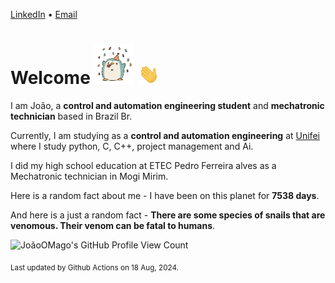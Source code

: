 [LinkedIn](https://www.linkedin.com/in/joão-pedro-gozzoli-b95641301/) &bull;
[Email](joaopedrogozzoli@gmail.com)

# Welcome <img src="happy.gif" height="64px" /> <img src="wave.gif" height="32px" />

I am João, a  **control and automation engineering student** and **mechatronic technician** based in Brazil Br.

Currently, I am studying as a **control and automation engineering** at [Unifei](https://unifei.edu.br) where I study python, C, C++, project management and Ai.

I did my high school education at ETEC Pedro Ferreira alves as a Mechatronic technician in Mogi Mirim.

Here is a random fact about me - I have been on this planet for **7538 days**.

And here is a just a random fact -  **There are some species of snails that are venomous. Their venom can be fatal to humans**.

![JoãoOMago's GitHub Profile View Count](https://komarev.com/ghpvc/?username=JoaoOMago)

<sub>Last updated by Github Actions on 18 Aug, 2024.</sub>
